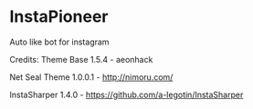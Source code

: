 # InstaPioneer
Auto like bot for instagram

Credits:
Theme Base 1.5.4 - aeonhack

Net Seal Theme 1.0.0.1 - http://nimoru.com/

InstaSharper 1.4.0 - https://github.com/a-legotin/InstaSharper
